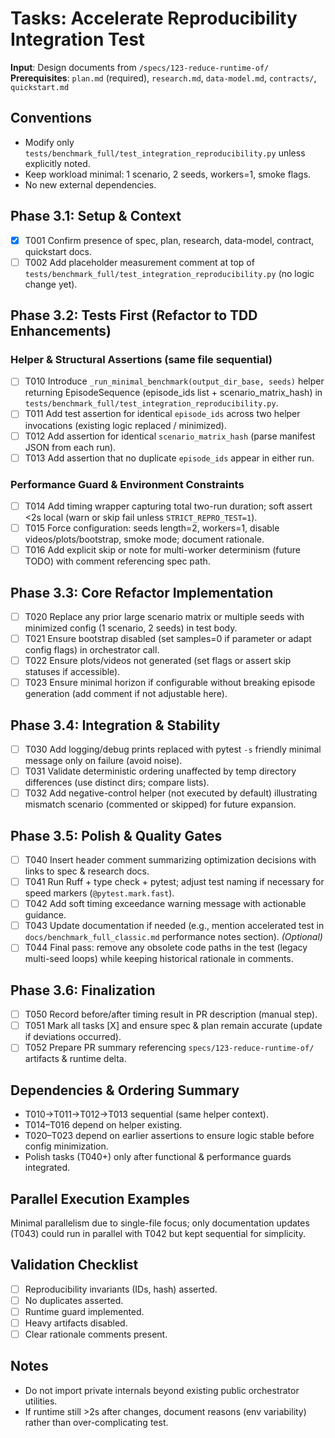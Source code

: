 # Tasks: Accelerate Reproducibility Integration Test

**Input**: Design documents from `/specs/123-reduce-runtime-of/`
**Prerequisites**: `plan.md` (required), `research.md`, `data-model.md`, `contracts/`, `quickstart.md`

## Conventions
- Modify only `tests/benchmark_full/test_integration_reproducibility.py` unless explicitly noted.
- Keep workload minimal: 1 scenario, 2 seeds, workers=1, smoke flags.
- No new external dependencies.

## Phase 3.1: Setup & Context
- [X] T001 Confirm presence of spec, plan, research, data-model, contract, quickstart docs.
- [ ] T002 Add placeholder measurement comment at top of `tests/benchmark_full/test_integration_reproducibility.py` (no logic change yet).

## Phase 3.2: Tests First (Refactor to TDD Enhancements)
### Helper & Structural Assertions (same file sequential)
- [ ] T010 Introduce `_run_minimal_benchmark(output_dir_base, seeds)` helper returning EpisodeSequence (episode_ids list + scenario_matrix_hash) in `tests/benchmark_full/test_integration_reproducibility.py`.
- [ ] T011 Add test assertion for identical `episode_ids` across two helper invocations (existing logic replaced / minimized).
- [ ] T012 Add assertion for identical `scenario_matrix_hash` (parse manifest JSON from each run).
- [ ] T013 Add assertion that no duplicate `episode_ids` appear in either run.

### Performance Guard & Environment Constraints
- [ ] T014 Add timing wrapper capturing total two-run duration; soft assert <2s local (warn or skip fail unless `STRICT_REPRO_TEST=1`).
- [ ] T015 Force configuration: seeds length=2, workers=1, disable videos/plots/bootstrap, smoke mode; document rationale.
- [ ] T016 Add explicit skip or note for multi-worker determinism (future TODO) with comment referencing spec path.

## Phase 3.3: Core Refactor Implementation
- [ ] T020 Replace any prior large scenario matrix or multiple seeds with minimized config (1 scenario, 2 seeds) in test body.
- [ ] T021 Ensure bootstrap disabled (set samples=0 if parameter or adapt config flags) in orchestrator call.
- [ ] T022 Ensure plots/videos not generated (set flags or assert skip statuses if accessible).
- [ ] T023 Ensure minimal horizon if configurable without breaking episode generation (add comment if not adjustable here).

## Phase 3.4: Integration & Stability
- [ ] T030 Add logging/debug prints replaced with pytest `-s` friendly minimal message only on failure (avoid noise).
- [ ] T031 Validate deterministic ordering unaffected by temp directory differences (use distinct dirs; compare lists).
- [ ] T032 Add negative-control helper (not executed by default) illustrating mismatch scenario (commented or skipped) for future expansion.

## Phase 3.5: Polish & Quality Gates
- [ ] T040 Insert header comment summarizing optimization decisions with links to spec & research docs.
- [ ] T041 Run Ruff + type check + pytest; adjust test naming if necessary for speed markers (`@pytest.mark.fast`).
- [ ] T042 Add soft timing exceedance warning message with actionable guidance.
- [ ] T043 Update documentation if needed (e.g., mention accelerated test in `docs/benchmark_full_classic.md` performance notes section). *(Optional)*
- [ ] T044 Final pass: remove any obsolete code paths in the test (legacy multi-seed loops) while keeping historical rationale in comments.

## Phase 3.6: Finalization
- [ ] T050 Record before/after timing result in PR description (manual step).
- [ ] T051 Mark all tasks [X] and ensure spec & plan remain accurate (update if deviations occurred).
- [ ] T052 Prepare PR summary referencing `specs/123-reduce-runtime-of/` artifacts & runtime delta.

## Dependencies & Ordering Summary
- T010→T011→T012→T013 sequential (same helper context).
- T014–T016 depend on helper existing.
- T020–T023 depend on earlier assertions to ensure logic stable before config minimization.
- Polish tasks (T040+) only after functional & performance guards integrated.

## Parallel Execution Examples
Minimal parallelism due to single-file focus; only documentation updates (T043) could run in parallel with T042 but kept sequential for simplicity.

## Validation Checklist
- [ ] Reproducibility invariants (IDs, hash) asserted.
- [ ] No duplicates asserted.
- [ ] Runtime guard implemented.
- [ ] Heavy artifacts disabled.
- [ ] Clear rationale comments present.

## Notes
- Do not import private internals beyond existing public orchestrator utilities.
- If runtime still >2s after changes, document reasons (env variability) rather than over-complicating test.
